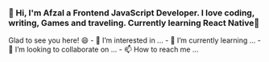 <h3>👋 Hi, I'm Afzal a Frontend JavaScript Developer. I love coding, writing, Games and traveling. Currently learning React Native🤖</h3>
Glad to see you here! 😄
- 👀 I’m interested in ...
- 🌱 I’m currently learning ...
- 💞️ I’m looking to collaborate on ...
- 📫 How to reach me ...

<!---
afzalpixel/afzalpixel is a ✨ special ✨ repository because its `README.md` (this file) appears on your GitHub profile.
You can click the Preview link to take a look at your changes.
--->
